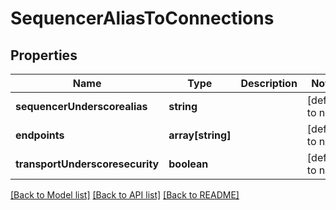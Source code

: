 # SequencerAliasToConnections

## Properties
Name | Type | Description | Notes
------------ | ------------- | ------------- | -------------
**sequencerUnderscorealias** | **string** |  | [default to null]
**endpoints** | **array[string]** |  | [default to null]
**transportUnderscoresecurity** | **boolean** |  | [default to null]

[[Back to Model list]](../README.md#documentation-for-models) [[Back to API list]](../README.md#documentation-for-api-endpoints) [[Back to README]](../README.md)


